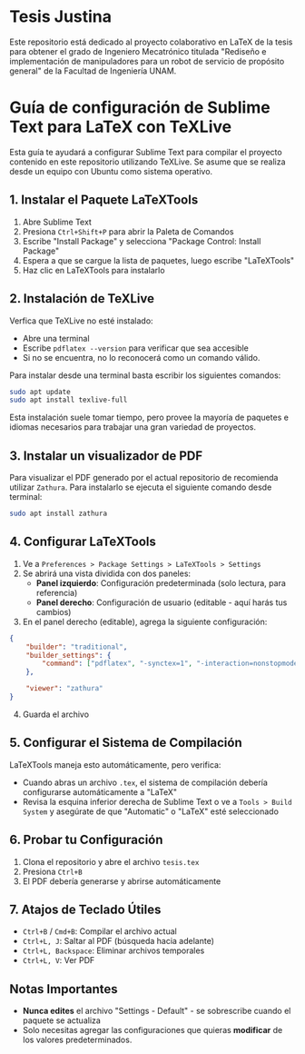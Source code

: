 # Tesis Justina
Este repositorio está dedicado al proyecto colaborativo en LaTeX de la tesis para obtener el grado de Ingeniero Mecatrónico titulada "Rediseño e implementación de manipuladores para un robot de servicio de propósito general" de la Facultad de Ingeniería UNAM.

# Guía de configuración de Sublime Text para LaTeX con TeXLive

Esta guía te ayudará a configurar Sublime Text para compilar el proyecto contenido en este repositorio utilizando TeXLive. Se asume que se realiza desde un equipo con Ubuntu como sistema operativo.

## 1. Instalar el Paquete LaTeXTools

1. Abre Sublime Text
2. Presiona `Ctrl+Shift+P` para abrir la Paleta de Comandos
3. Escribe "Install Package" y selecciona "Package Control: Install Package"
4. Espera a que se cargue la lista de paquetes, luego escribe "LaTeXTools"
5. Haz clic en LaTeXTools para instalarlo

## 2. Instalación de TeXLive

Verfica que TeXLive no esté instalado:
- Abre una terminal
- Escribe `pdflatex --version` para verificar que sea accesible
- Si no se encuentra, no lo reconocerá como un comando válido.

Para instalar desde una terminal basta escribir los siguientes comandos:

```bash
sudo apt update
sudo apt install texlive-full
```

Esta instalación suele tomar tiempo, pero provee la mayoría de paquetes e idiomas necesarios para trabajar una gran variedad de proyectos.

## 3. Instalar un visualizador de PDF

Para visualizar el PDF generado por el actual repositorio de recomienda utilizar `Zathura`. Para instalarlo se ejecuta el siguiente comando desde terminal:

```bash
sudo apt install zathura
```

## 4. Configurar LaTeXTools

1. Ve a `Preferences > Package Settings > LaTeXTools > Settings`
2. Se abrirá una vista dividida con dos paneles:
   - **Panel izquierdo**: Configuración predeterminada (solo lectura, para referencia)
   - **Panel derecho**: Configuración de usuario (editable - aquí harás tus cambios)
3. En el panel derecho (editable), agrega la siguiente configuración:

```json
{
    "builder": "traditional",
    "builder_settings": {
        "command": ["pdflatex", "-synctex=1", "-interaction=nonstopmode"]
    },

    "viewer": "zathura"
}
```

4. Guarda el archivo

## 5. Configurar el Sistema de Compilación

LaTeXTools maneja esto automáticamente, pero verifica:
- Cuando abras un archivo `.tex`, el sistema de compilación debería configurarse automáticamente a "LaTeX"
- Revisa la esquina inferior derecha de Sublime Text o ve a `Tools > Build System` y asegúrate de que "Automatic" o "LaTeX" esté seleccionado


## 6. Probar tu Configuración

1. Clona el repositorio y abre el archivo `tesis.tex`
2. Presiona `Ctrl+B`
4. El PDF debería generarse y abrirse automáticamente

## 7. Atajos de Teclado Útiles

- `Ctrl+B` / `Cmd+B`: Compilar el archivo actual
- `Ctrl+L, J`: Saltar al PDF (búsqueda hacia adelante)
- `Ctrl+L, Backspace`: Eliminar archivos temporales
- `Ctrl+L, V`: Ver PDF

## Notas Importantes

- **Nunca edites** el archivo "Settings - Default" - se sobrescribe cuando el paquete se actualiza
- Solo necesitas agregar las configuraciones que quieras **modificar** de los valores predeterminados.